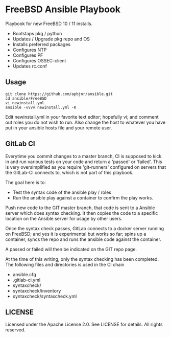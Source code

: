 # FreeBSD Ansible Playbook

Playbook for new FreeBSD 10 / 11 installs.

 - Bootstaps pkg / python
 - Updates / Upgrade pkg repo and OS
 - Installs preferred packages
 - Configures NTP
 - Configures PF
 - Configures OSSEC-client
 - Updates rc.conf



## Usage
```
git clone https://github.com/apbjnr/ansible.git
cd ansible/FreeBSD
vi newinstall.yml
ansible -vvvv newinstall.yml -K
```
Edit newinstall.yml in your favorite text editor; hopefully vi; and comment out roles you do not wish to run. Also change the host to whatever you have put in your ansible hosts file and your remote user.


## GitLab CI

Everytime you commit changes to a master branch, CI is supposed to kick in and run various tests on your code and return a 'passed' or 'failed'. This is very oversimplified as you require 'git-runners' configured on servers that the GitLab-CI connects to, which is not part of this playbook.

The goal here is to:
 
 - Test the syntax code of the ansible play / roles
 - Run the ansible play against a container to confirm the play works. 

Push new code to the GIT master branch, that code is sent to a Ansible server which does syntax checking. It then copies the code to a specific location on the Ansible server for usage by other users.

Once the syntax check passes, GitLab connects to a docker server running on FreeBSD; and yes it is experimental but works so far; spins up a container, syncs the repo and runs the ansible code against the container. 

A passed or failed will then be indicated on the GIT repo page.

At the time of this writing, only the syntax checking has been completed. The following files and directories is used in the CI chain

 - ansible.cfg
 - .gitlab-ci.yml
 - syntaxcheck/
 - syntaxcheck/inventory
 - syntaxcheck/syntaxcheck.yml


## LICENSE

Licensed under the Apache License 2.0. See LICENSE for details. All rights reserved.
